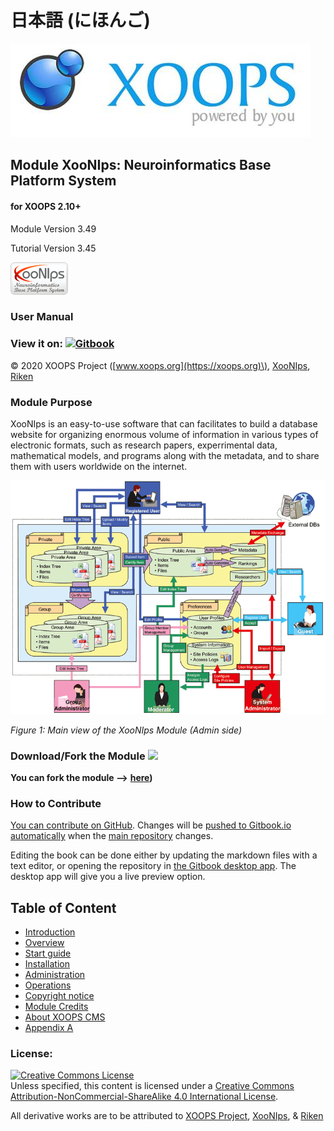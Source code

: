 # 日本語 \(にほんご\)

![](.gitbook/assets/logoxoops.jpg)

## Module XooNIps: Neuroinformatics Base Platform System

#### for XOOPS 2.10+

Module Version 3.49

Tutorial Version 3.45

![logoModule.png](.gitbook/assets/logomodule%20%281%29.png)

### User Manual

### View it on: [![Gitbook](https://xoops.org/images/logoGitbookSmall.png)](https://www.gitbook.com/book/xoops/xoonips-tutorial/)

© 2020 XOOPS Project \([www.xoops.org](https://xoops.org)\), [XooNIps](http://xoonips.osdn.jp/), [Riken](http://www.riken.jp/)

### Module Purpose

XooNIps is an easy-to-use software that can facilitates to build a database website for organizing enormous volume of information in various types of electronic formats, such as research papers, experrimental data, mathematical models, and programs along with the metadata, and to share them with users worldwide on the internet.

![](.gitbook/assets/image001.png)

_Figure 1: Main view of the XooNIps Module \(Admin side\)_

### Download/Fork the Module ![](https://xoops.org/images/forkit.png)

**You can fork the module --&gt;** [**here**](https://github.com/XoopsModules25x/xcl-module-xoonips)**\)**

### How to Contribute

[You can contribute on GitHub](https://github.com/XoopsDocs/XXX-tutorial). Changes will be [pushed to Gitbook.io automatically](https://www.gitbook.com/book/xoops/xoonips-tutorial/activity) when the [main repository](https://github.com/XoopsDocs/xoonips-tutorial) changes.

Editing the book can be done either by updating the markdown files with a text editor, or opening the repository in [the Gitbook desktop app](https://github.com/GitbookIO/editor/blob/master/README.md). The desktop app will give you a live preview option.

## Table of Content

* [Introduction]()
* [Overview](https://github.com/xoops/xoonips-tutorial/tree/2e1c9e6992f3e81173bcdb0057db192c607a743e/book/1overview/README.md)
* [Start guide](https://github.com/xoops/xoonips-tutorial/tree/2e1c9e6992f3e81173bcdb0057db192c607a743e/book/2startguide/README.md)
* [Installation](https://github.com/xoops/xoonips-tutorial/tree/2e1c9e6992f3e81173bcdb0057db192c607a743e/book/3installation/README.md)
* [Administration](https://github.com/xoops/xoonips-tutorial/tree/2e1c9e6992f3e81173bcdb0057db192c607a743e/book/4admin/README.md)
* [Operations](https://github.com/xoops/xoonips-tutorial/tree/2e1c9e6992f3e81173bcdb0057db192c607a743e/book/5operations/README.md)
* [Copyright notice](https://github.com/xoops/xoonips-tutorial/tree/2e1c9e6992f3e81173bcdb0057db192c607a743e/book/6copyright/README.md)
* [Module Credits](https://github.com/xoops/xoonips-tutorial/tree/2e1c9e6992f3e81173bcdb0057db192c607a743e/book/9credits.md)
* [About XOOPS CMS](https://github.com/xoops/xoonips-tutorial/tree/2e1c9e6992f3e81173bcdb0057db192c607a743e/book/10aboutxoops.md)
* [Appendix A](https://github.com/xoops/xoonips-tutorial/tree/2e1c9e6992f3e81173bcdb0057db192c607a743e/a.md)

### License:

[![Creative Commons License](https://i.creativecommons.org/l/by-nc-sa/4.0/88x31.png)](http://creativecommons.org/licenses/by-nc-sa/4.0/)  
Unless specified, this content is licensed under a [Creative Commons Attribution-NonCommercial-ShareAlike 4.0 International License](http://creativecommons.org/licenses/by-nc-sa/4.0/).

All derivative works are to be attributed to [XOOPS Project](www.xoops.org), [XooNIps](http://xoonips.osdn.jp/),  & [Riken](http://www.riken.jp/)

